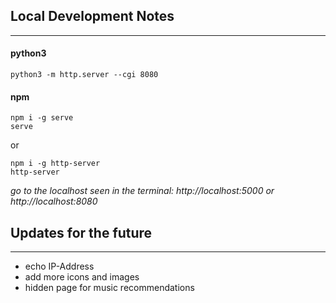 ## Local Development Notes
---

#### python3
```
python3 -m http.server --cgi 8080
```

#### npm

```
npm i -g serve
serve
```

or 

```
npm i -g http-server
http-server
```

*go to the localhost seen in the terminal: http://localhost:5000 or http://localhost:8080*


## Updates for the future
---

- echo IP-Address
- add more icons and images
- hidden page for music recommendations
